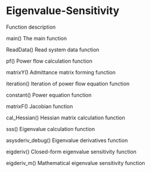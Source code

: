 # Eigenvalue-Sensitivity
Function description

main()                        The main function

ReadData()                Read system data function         

pf()                           Power flow calculation function

matrixY()                   Admittance matrix forming function

iteration()                 Iteration of power flow equation function

constant()                 Power equation function

matrixF()                   Jacobian function

cal_Hessian()             Hessian matrix calculation function

sss()                          Eigenvalue calculation function

asysderiv_debug()     Eigenvalue derivatives function

eigderiv()                  Closed-form eigenvalue sensitivity function

eigderiv_m()              Mathematical eigenvalue sensitivity function

